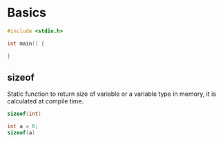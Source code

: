 # Basics

```c
#include <stdio.h>

int main() {

}
```

## sizeof

Static function to return size of variable or a variable type in memory, it is calculated at compile time.

```c
sizeof(int)

int a = 6;
sizeof(a)
```